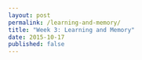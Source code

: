 ```yaml
---
layout: post
permalink: /learning-and-memory/
title: "Week 3: Learning and Memory"
date: 2015-10-17
published: false
---
```

